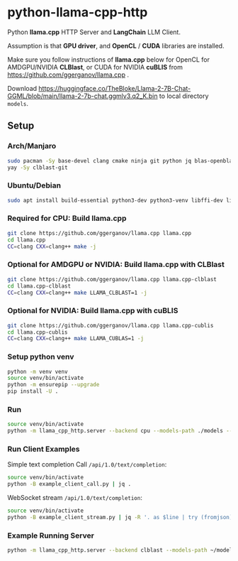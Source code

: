 # python-llama-cpp-http

Python **llama.cpp** HTTP Server and **LangChain** LLM Client.

Assumption is that **GPU driver**, and **OpenCL** / **CUDA** libraries are installed.

Make sure you follow instructions of **llama.cpp** below for
OpenCL for AMDGPU/NVIDIA **CLBlast**,
or CUDA for NVIDIA **cuBLIS**
from https://github.com/ggerganov/llama.cpp .

Download https://huggingface.co/TheBloke/Llama-2-7B-Chat-GGML/blob/main/llama-2-7b-chat.ggmlv3.q2_K.bin
to local directory `models`.

## Setup

### Arch/Manjaro

```bash
sudo pacman -Sy base-devel clang cmake ninja git python jq blas-openblas sqlite
yay -Sy clblast-git
```

### Ubuntu/Debian

```bash
sudo apt install build-essential python3-dev python3-venv libffi-dev libssl-dev clang cmake ninja-build git jq libopenblas-dev libsqlite-dev
```

### Required for CPU: Build llama.cpp

```bash
git clone https://github.com/ggerganov/llama.cpp llama.cpp
cd llama.cpp
CC=clang CXX=clang++ make -j
```

### Optional for AMDGPU or NVIDIA: Build llama.cpp with CLBlast

```bash
git clone https://github.com/ggerganov/llama.cpp llama.cpp-clblast
cd llama.cpp-clblast
CC=clang CXX=clang++ make LLAMA_CLBLAST=1 -j
```

### Optional for NVIDIA: Build llama.cpp with cuBLIS

```bash
git clone https://github.com/ggerganov/llama.cpp llama.cpp-cublis
cd llama.cpp-cublis
CC=clang CXX=clang++ make LLAMA_CUBLAS=1 -j
```

### Setup python venv

```bash
python -m venv venv
source venv/bin/activate
python -m ensurepip --upgrade
pip install -U .
```

### Run
```bash
source venv/bin/activate
python -m llama_cpp_http.server --backend cpu --models-path ./models --llama-cpp-path ./llama.cpp
```

### Run Client Examples

Simple text completion Call `/api/1.0/text/completion`:

```bash
source venv/bin/activate
python -B example_client_call.py | jq .
```

WebSocket stream `/api/1.0/text/completion`:

```bash
source venv/bin/activate
python -B example_client_stream.py | jq -R '. as $line | try (fromjson) catch $line'
```

### Example Running Server

```bash
python -m llama_cpp_http.server --backend clblast --models-path ~/models/ --llama-cpp-path ~/llama.cpp-clblast --allow-cache-prompt true --cache-prompt-db ~/models/llama_cpp_http_cache_prompt.sqlite
```

